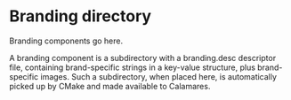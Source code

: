 # Branding directory

Branding components go here.

A branding component is a subdirectory with a branding.desc descriptor file, containing brand-specific strings in a key-value structure, plus brand-specific images. Such a subdirectory, when placed here, is automatically picked up by CMake and made available to Calamares.
